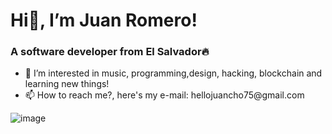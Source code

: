 <h1 class="text-center">Hi👋, I’m Juan Romero!</h1>
<h3>A software developer from El Salvador🔥</h3>

<ul>
<li>👀 I’m interested in music, programming,design, hacking, blockchain  and learning new things!</li>
<li>📫 How to reach me?, here's my e-mail: hellojuancho75@gmail.com</li>
 </ul>


![image](https://github-readme-stats.vercel.app/api?username=jromerooo2&show_icons=true&theme=radical)

<link href="https://unpkg.com/tailwindcss@^2/dist/tailwind.min.css" rel="stylesheet">
<!---
jromerooo2/jromerooo2 is a ✨ special ✨ repository because its `README.md` (this file) appears on your GitHub profile.
You can click the Preview link to take a look at your changes.
--->
